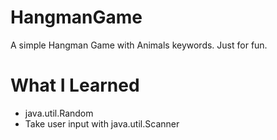 # HangmanGame
A simple Hangman Game with Animals keywords. Just for fun.

# What I Learned
- java.util.Random
- Take user input with java.util.Scanner
